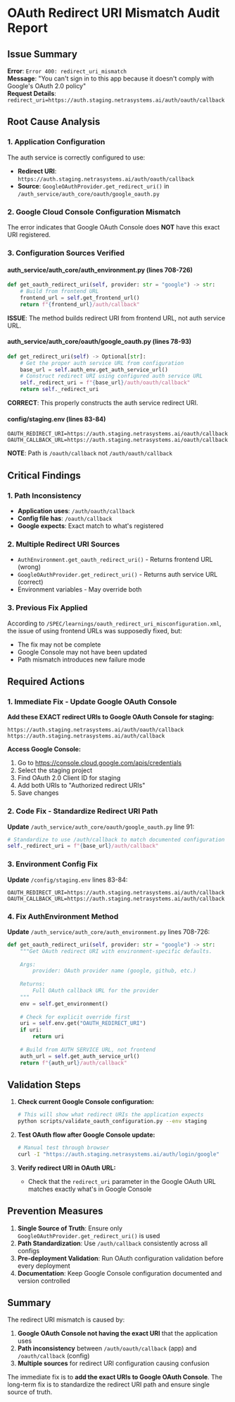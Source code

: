 # OAuth Redirect URI Mismatch Audit Report

## Issue Summary
**Error**: `Error 400: redirect_uri_mismatch`  
**Message**: "You can't sign in to this app because it doesn't comply with Google's OAuth 2.0 policy"  
**Request Details**: `redirect_uri=https://auth.staging.netrasystems.ai/auth/oauth/callback`

## Root Cause Analysis

### 1. Application Configuration
The auth service is correctly configured to use:
- **Redirect URI**: `https://auth.staging.netrasystems.ai/auth/oauth/callback`
- **Source**: `GoogleOAuthProvider.get_redirect_uri()` in `/auth_service/auth_core/oauth/google_oauth.py`

### 2. Google Cloud Console Configuration Mismatch
The error indicates that Google OAuth Console does **NOT** have this exact URI registered.

### 3. Configuration Sources Verified

#### auth_service/auth_core/auth_environment.py (lines 708-726)
```python
def get_oauth_redirect_uri(self, provider: str = "google") -> str:
    # Build from frontend URL
    frontend_url = self.get_frontend_url()
    return f"{frontend_url}/auth/callback"
```
**ISSUE**: The method builds redirect URI from frontend URL, not auth service URL.

#### auth_service/auth_core/oauth/google_oauth.py (lines 78-93)
```python
def get_redirect_uri(self) -> Optional[str]:
    # Get the proper auth service URL from configuration
    base_url = self.auth_env.get_auth_service_url()
    # Construct redirect URI using configured auth service URL
    self._redirect_uri = f"{base_url}/auth/oauth/callback"
    return self._redirect_uri
```
**CORRECT**: This properly constructs the auth service redirect URI.

#### config/staging.env (lines 83-84)
```
OAUTH_REDIRECT_URI=https://auth.staging.netrasystems.ai/oauth/callback
OAUTH_CALLBACK_URL=https://auth.staging.netrasystems.ai/oauth/callback
```
**NOTE**: Path is `/oauth/callback` not `/auth/oauth/callback`

## Critical Findings

### 1. Path Inconsistency
- **Application uses**: `/auth/oauth/callback`
- **Config file has**: `/oauth/callback`
- **Google expects**: Exact match to what's registered

### 2. Multiple Redirect URI Sources
- `AuthEnvironment.get_oauth_redirect_uri()` - Returns frontend URL (wrong)
- `GoogleOAuthProvider.get_redirect_uri()` - Returns auth service URL (correct)
- Environment variables - May override both

### 3. Previous Fix Applied
According to `/SPEC/learnings/oauth_redirect_uri_misconfiguration.xml`, the issue of using frontend URLs was supposedly fixed, but:
- The fix may not be complete
- Google Console may not have been updated
- Path mismatch introduces new failure mode

## Required Actions

### 1. Immediate Fix - Update Google OAuth Console

**Add these EXACT redirect URIs to Google OAuth Console for staging:**
```
https://auth.staging.netrasystems.ai/auth/oauth/callback
https://auth.staging.netrasystems.ai/auth/callback
```

**Access Google Console:**
1. Go to https://console.cloud.google.com/apis/credentials
2. Select the staging project
3. Find OAuth 2.0 Client ID for staging
4. Add both URIs to "Authorized redirect URIs"
5. Save changes

### 2. Code Fix - Standardize Redirect URI Path

**Update** `/auth_service/auth_core/oauth/google_oauth.py` line 91:
```python
# Standardize to use /auth/callback to match documented configuration
self._redirect_uri = f"{base_url}/auth/callback"
```

### 3. Environment Config Fix

**Update** `/config/staging.env` lines 83-84:
```
OAUTH_REDIRECT_URI=https://auth.staging.netrasystems.ai/auth/callback
OAUTH_CALLBACK_URL=https://auth.staging.netrasystems.ai/auth/callback
```

### 4. Fix AuthEnvironment Method

**Update** `/auth_service/auth_core/auth_environment.py` lines 708-726:
```python
def get_oauth_redirect_uri(self, provider: str = "google") -> str:
    """Get OAuth redirect URI with environment-specific defaults.
    
    Args:
        provider: OAuth provider name (google, github, etc.)
        
    Returns:
        Full OAuth callback URL for the provider
    """
    env = self.get_environment()
    
    # Check for explicit override first
    uri = self.env.get("OAUTH_REDIRECT_URI")
    if uri:
        return uri
    
    # Build from AUTH SERVICE URL, not frontend
    auth_url = self.get_auth_service_url()
    return f"{auth_url}/auth/callback"
```

## Validation Steps

1. **Check current Google Console configuration:**
   ```bash
   # This will show what redirect URIs the application expects
   python scripts/validate_oauth_configuration.py --env staging
   ```

2. **Test OAuth flow after Google Console update:**
   ```bash
   # Manual test through browser
   curl -I "https://auth.staging.netrasystems.ai/auth/login/google"
   ```

3. **Verify redirect URI in OAuth URL:**
   - Check that the `redirect_uri` parameter in the Google OAuth URL matches exactly what's in Google Console

## Prevention Measures

1. **Single Source of Truth**: Ensure only `GoogleOAuthProvider.get_redirect_uri()` is used
2. **Path Standardization**: Use `/auth/callback` consistently across all configs
3. **Pre-deployment Validation**: Run OAuth configuration validation before every deployment
4. **Documentation**: Keep Google Console configuration documented and version controlled

## Summary

The redirect URI mismatch is caused by:
1. **Google OAuth Console not having the exact URI** that the application uses
2. **Path inconsistency** between `/auth/oauth/callback` (app) and `/oauth/callback` (config)
3. **Multiple sources** for redirect URI configuration causing confusion

The immediate fix is to **add the exact URIs to Google OAuth Console**. The long-term fix is to standardize the redirect URI path and ensure single source of truth.